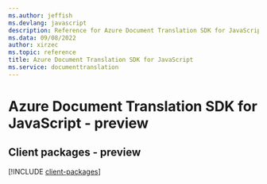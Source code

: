 ```yaml
---
ms.author: jeffish
ms.devlang: javascript
description: Reference for Azure Document Translation SDK for JavaScript
ms.data: 09/08/2022
author: xirzec
ms.topic: reference
title: Azure Document Translation SDK for JavaScript
ms.service: documenttranslation
---
```

# Azure Document Translation SDK for JavaScript - preview

## Client packages - preview
[!INCLUDE [client-packages](document-translation-client-index.md)]